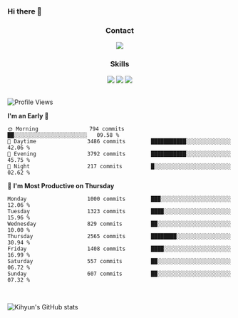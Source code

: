 ### Hi there 👋

<!--
**Key5771/Key5771** is a ✨ _special_ ✨ repository because its `README.md` (this file) appears on your GitHub profile.

Here are some ideas to get you started:

- 🔭 I’m currently working on ...
- 🌱 I’m currently learning ...
- 👯 I’m looking to collaborate on ...
- 🤔 I’m looking for help with ...
- 💬 Ask me about ...
- 📫 How to reach me: ...
- 😄 Pronouns: ...
- ⚡ Fun fact: ...
-->

<h3 align="center">Contact</h3>
<div align="center">
  <a href="mailto:ksj57715@gmail.com"><img src="https://img.shields.io/badge/Gmail-D14836?style=for-the-badge&logo=gmail&logoColor=white"/></a>
</div>

<h3 align="center">Skills</h3>
<div align="center">
  <img src="https://img.shields.io/badge/iOS-000000?style=for-the-badge&logo=ios&logoColor=white"/>
  <img src="https://img.shields.io/badge/Swift-FA7343?style=for-the-badge&logo=swift&logoColor=white"/>
  <img src="https://img.shields.io/badge/Xcode-007ACC?style=for-the-badge&logo=Xcode&logoColor=white"/>
</div>

<br>

<!--START_SECTION:waka-->
![Profile Views](http://img.shields.io/badge/Profile%20Views-0-blue)

**I'm an Early 🐤** 

```text
🌞 Morning                794 commits         ██░░░░░░░░░░░░░░░░░░░░░░░   09.58 % 
🌆 Daytime                3486 commits        ███████████░░░░░░░░░░░░░░   42.06 % 
🌃 Evening                3792 commits        ███████████░░░░░░░░░░░░░░   45.75 % 
🌙 Night                  217 commits         █░░░░░░░░░░░░░░░░░░░░░░░░   02.62 % 
```
📅 **I'm Most Productive on Thursday** 

```text
Monday                   1000 commits        ███░░░░░░░░░░░░░░░░░░░░░░   12.06 % 
Tuesday                  1323 commits        ████░░░░░░░░░░░░░░░░░░░░░   15.96 % 
Wednesday                829 commits         ██░░░░░░░░░░░░░░░░░░░░░░░   10.00 % 
Thursday                 2565 commits        ████████░░░░░░░░░░░░░░░░░   30.94 % 
Friday                   1408 commits        ████░░░░░░░░░░░░░░░░░░░░░   16.99 % 
Saturday                 557 commits         ██░░░░░░░░░░░░░░░░░░░░░░░   06.72 % 
Sunday                   607 commits         ██░░░░░░░░░░░░░░░░░░░░░░░   07.32 % 
```



<!--END_SECTION:waka-->

<br>


![Kihyun's GitHub stats](https://github-readme-stats.vercel.app/api?username=key5771&show_icons=true&theme=radical)
